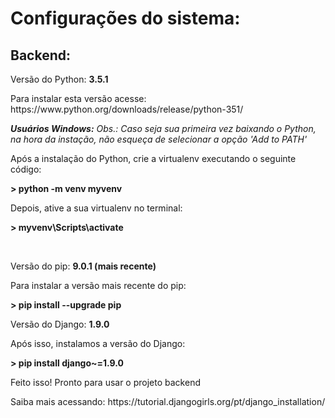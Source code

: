 <h1>Configurações do sistema: </h1>
<h2>Backend: </h2>
<p>Versão do Python: <b>3.5.1</b></p>
<p>Para instalar esta versão acesse: https://www.python.org/downloads/release/python-351/</p>
<p><i><b>Usuários Windows:</b> Obs.: Caso seja sua primeira vez baixando o Python, na hora da instação, não esqueça de selecionar a opção 'Add to PATH'</i></p>
<p>Após a instalação do Python, crie a virtualenv executando o seguinte código: </p>
<p><b>> python -m venv myvenv</b></p>
<p>Depois, ative a sua virtualenv no terminal: </p>
<p><b>> myvenv\Scripts\activate</b></p>
<br>
<p>Versão do pip: <b>9.0.1 (mais recente)</b></p>
<p>Para instalar a versão mais recente do pip: </p>
<p><b>> pip install --upgrade pip</b></p>
<p>Versão do Django: <b>1.9.0</b> </p>
<p>Após isso, instalamos a versão do Django: </p>
<p><b>> pip install django~=1.9.0</b></p>
<p>Feito isso! Pronto para usar o projeto backend</p>
<p>Saiba mais acessando: https://tutorial.djangogirls.org/pt/django_installation/</p>
